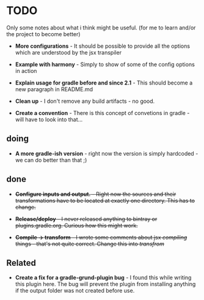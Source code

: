 # TODO

Only some notes about what i think might be useful.
(for me to learn and/or the project to become better)

- **More configurations** -
  It should be possible to provide all the options which are understood by the jsx transpiler

- **Example with harmony** -
  Simply to show of some of the config options in action

- **Explain usage for gradle before and since 2.1** -
  This should become a new paragraph in README.md

- **Clean up** -
  I don't remove any build artifacts - no good.

- **Create a convention** -
  There is this concept of convetions in gradle - will have to look into that…

## doing

- **A more gradle-ish version** -
  right now the version is simply hardcoded - we can do better than that ;)

## done

- ~~**Configure inputs and output.** -
  Right now the sources and their transformations have to be located at exactly one directory. This has to change.~~

- ~~**Release/deploy** -
  I never released anything to bintray or plugins.gradle.org. Curious how this might work.~~

- ~~**Compile -> transform** -
  I wrote some comments about jsx *compiling* things - that's not quite correct. Change this into *transfrom*~~


## Related

- **Create a fix for a gradle-grund-plugin bug** -
  I found this while writing this plugin here. The bug will prevent the plugin from installing anything if the output
  folder was not created before use.
